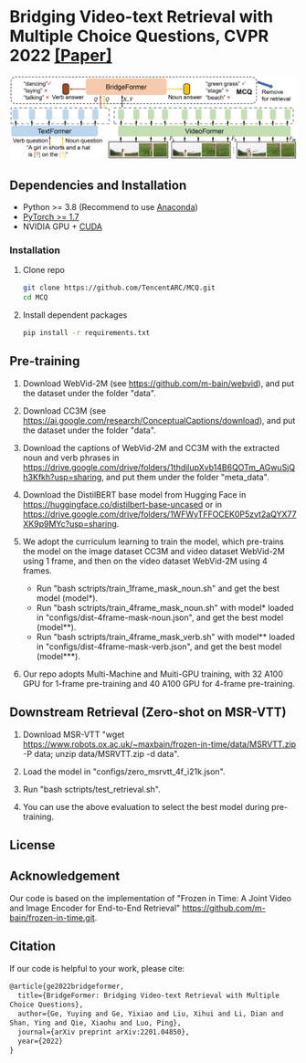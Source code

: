 # Bridging Video-text Retrieval with Multiple Choice Questions, CVPR 2022 [[Paper]](https://arxiv.org/pdf/2201.04850.pdf)

![image](https://github.com/TencentARC/MCQ/blob/main/demo/MCQ.jpg?raw=true)

## Dependencies and Installation
- Python >= 3.8 (Recommend to use [Anaconda](https://www.anaconda.com/download/#linux))
- [PyTorch >= 1.7](https://pytorch.org/)
- NVIDIA GPU + [CUDA](https://developer.nvidia.com/cuda-downloads)
### Installation
1. Clone repo

    ```bash
    git clone https://github.com/TencentARC/MCQ.git
    cd MCQ
    ```

1. Install dependent packages

    ```bash
    pip install -r requirements.txt
    ```
    
## Pre-training
1. Download WebVid-2M (see https://github.com/m-bain/webvid), and put the dataset under the folder "data".

2. Download CC3M (see https://ai.google.com/research/ConceptualCaptions/download), and put the dataset under the folder "data".

3. Download the captions of WebVid-2M and CC3M with the extracted noun and verb phrases in <https://drive.google.com/drive/folders/1thdilupXvb14B6QOTm_AGwuSjQh3Kfkh?usp=sharing>, and put them under the folder "meta_data".

4. Download the DistilBERT base model from Hugging Face in <https://huggingface.co/distilbert-base-uncased> or in <https://drive.google.com/drive/folders/1WFWyTFFOCEK0P5zvt2aQYX77XK9p9MYc?usp=sharing>.

5. We adopt the curriculum learning to train the model, which pre-trains the model on the image dataset CC3M and
video dataset WebVid-2M using 1 frame, and then on the video dataset WebVid-2M using 4 frames.
    - Run "bash sctripts/train_1frame_mask_noun.sh" and get the best model (model*).
    - Run "bash sctripts/train_4frame_mask_noun.sh" with model* loaded in "configs/dist-4frame-mask-noun.json", and get the best model (model**).
    - Run "bash sctripts/train_4frame_mask_verb.sh" with model** loaded in "configs/dist-4frame-mask-verb.json", and get the best model (model***).
6. Our repo adopts Multi-Machine and Muiti-GPU training, with 32 A100 GPU for 1-frame pre-training and 40 A100 GPU for 4-frame pre-training.

## Downstream Retrieval (Zero-shot on MSR-VTT)
1. Download MSR-VTT "wget https://www.robots.ox.ac.uk/~maxbain/frozen-in-time/data/MSRVTT.zip -P data; unzip data/MSRVTT.zip -d data".

2. Load the model in  "configs/zero_msrvtt_4f_i21k.json".

3. Run "bash sctripts/test_retrieval.sh".

4. You can use the above evaluation to select the best model during pre-training. 

## License


## Acknowledgement
Our code is based on the implementation of "Frozen in Time: A Joint Video and Image Encoder for End-to-End Retrieval" <https://github.com/m-bain/frozen-in-time.git>.

## Citation
If our code is helpful to your work, please cite:
```
@article{ge2022bridgeformer,
  title={BridgeFormer: Bridging Video-text Retrieval with Multiple Choice Questions},
  author={Ge, Yuying and Ge, Yixiao and Liu, Xihui and Li, Dian and Shan, Ying and Qie, Xiaohu and Luo, Ping},
  journal={arXiv preprint arXiv:2201.04850},
  year={2022}
}
```
